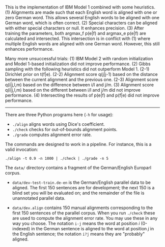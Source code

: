 This is the implementation of IBM Model 1 combined with some heuristics.
(1) Alignments are made such that each English word is aligned with one or zero German word. This allows several English words to be aligned with one German word, which is often correct.
(2) Special characters can be aligned with either special characters or null. It enhances precision.
(3) After training the parameters, both argmax_f p(e|f) and argmax_e p(e|f) are calculated and intersected. This intersection is in conflict with (1) where multiple English words are aligned with one German word. However, this still enhances performance.

Many more unsuccessful trials:
(1) IBM Model 2 with random initialization and Model 1-based initialization did not improve performance.
(2) Gibbs sampling with the following heuristics did not outperform Model 1.
  (2-1) Dirichlet prior on t(f|e).
  (2-2) Alignment score q(j|j-1) based on the distance between the current alignment and the previous one.
  (2-3) Alignment score q(i|j,l,m) based on the difference between i/l and j/m.
(3) Alignment score q(i|j,l,m) based on the different between i/l and j/m did not improve performance.
(4) Intersecting the results of p(e|f) and p(f|e) did not improve performance.



---

There are three Python programs here (`-h` for usage):

 - `./align` aligns words using Dice's coefficient.
 - `./check` checks for out-of-bounds alignment points.
 - `./grade` computes alignment error rate.

The commands are designed to work in a pipeline. For instance, this is a valid invocation:

    ./align -t 0.9 -n 1000 | ./check | ./grade -n 5


The `data/` directory contains a fragment of the German/English Europarl corpus.

 - `data/dev-test-train.de-en` is the German/English parallel data to be aligned. The first 150 sentences are for development; the next 150 is a blind set you will be evaluated on; and the remainder of the file is unannotated parallel data.

 - `data/dev.align` contains 150 manual alignments corresponding to the first 150 sentences of the parallel corpus. When you run `./check` these are used to compute the alignment error rate. You may use these in any way you choose. The notation `i-j` means the word at position *i* (0-indexed) in the German sentence is aligned to the word at position *j* in the English sentence; the notation `i?j` means they are "probably" aligned.

